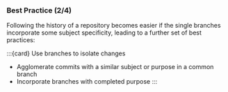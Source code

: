 ### Best Practice (2/4)

Following the history of a repository becomes easier if the single branches incorporate some subject specificity, leading to a further set of best practices:

<!-- pages-include -->

:::{card} Use branches to isolate changes
- Agglomerate commits with a similar subject or purpose in a common branch
- Incorporate branches with completed purpose
:::
